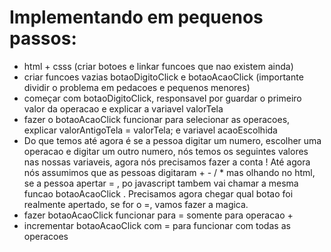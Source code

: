 # Implementando em pequenos passos:


* html + csss (criar botoes e linkar funcoes que nao existem ainda)
* criar funcoes vazias botaoDigitoClick e botaoAcaoClick (importante dividir o problema em pedacoes e pequenos menores)
* começar com botaoDigitoClick, responsavel por guardar o primeiro valor da operacao e explicar a variavel valorTela
* fazer o botaoAcaoClick funcionar para selecionar as operacoes, explicar valorAntigoTela = valorTela;  e variavel acaoEscolhida 
* Do que temos até agora é se a pessoa digitar um numero, escolher uma operacao e digitar um outro numero, nós temos os seguintes valores nas nossas variaveis, agora nós precisamos fazer a conta ! Até agora nós assumimos que as pessoas digitaram + - / * mas olhando no html, se a pessoa apertar = , po javascript tambem vai chamar a mesma funcao  botaoAcaoClick . Precisamos agora chegar qual botao foi realmente apertado, se for o =, vamos fazer a magica. 
* fazer  botaoAcaoClick funcionar para = somente para operacao + 
* incrementar botaoAcaoClick com = para funcionar com todas as operacoes